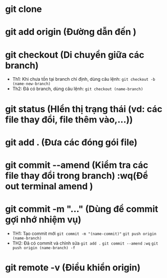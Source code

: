 # git clone
# git add origin (Đường dẫn đến )
# git checkout (Di chuyển giữa các branch)
  - Th1: Khi chưa tồn tại branch chỉ định, dùng câu lệnh:
    `git checkout -b (name-new-branch)`
  - Th2: Đã có branch, dùng câu lệnh:
    `git checkout (name-branch)`
# git status (HIển thị trạng thái (vd: các file thay đổi, file thêm vào,...))
# git add . (Đưa các đóng gói file)
# git commit --amend (Kiểm tra các file thay đổi trong branch) :wq(Để out terminal amend )
# git commit -m "..." (Dùng để commit gợi nhớ nhiệm vụ)
  - TH1: Tạo commit mới 
    `git commit -m "(name-commit)"`
    `git push origin (name-branch)`
  - TH2: Đã có commit và chỉnh sửa
    `git add .`
    `git commit --amend`
    `:wq`
    `git push origin (name-branch) -f`
# git remote -v (Điều khiển origin)
